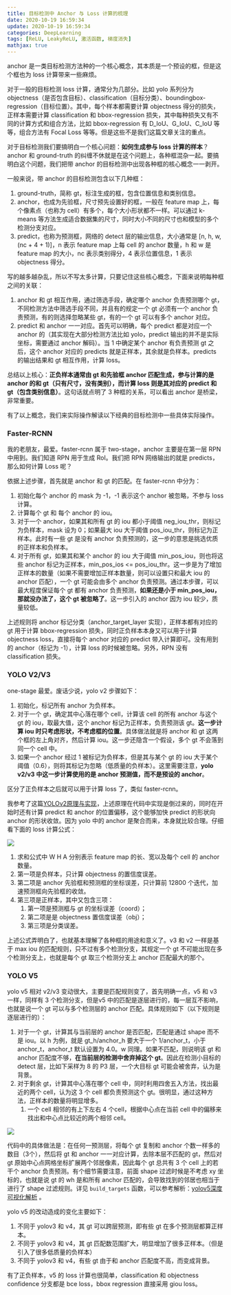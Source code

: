 ```yaml
---
title: 目标检测中 Anchor 与 Loss 计算的梳理
date: 2020-10-19 16:59:34
update: 2020-10-19 16:59:34
categories: DeepLearning
tags: [ReLU, LeakyReLU, 激活函数, 梯度消失]
mathjax: true
---
```


anchor 是一类目标检测方法种的一个核心概念，其本质是一个预设的框，但是这个框也为 loss 计算带来一些麻烦。

<!-- more -->

对于一般的目标检测 loss 计算，通常分为几部分。比如 yolo 系列分为 objectness（是否包含目标）、classification（目标分类）、boundingbox-regression（目标位置）。其中，每个样本都需要计算 objectness 得分的损失，正样本需要计算 classification 和 bbox-regression 损失，其中每种损失又有不同的计算方式和组合方法，比如 bbox-regression 有 D\_IoU、G\_IoU、C\_IoU 等等，组合方法有 Focal Loss 等等。但是这些不是我们这篇文章关注的重点。

对于目标检测我们要搞明白一个核心问题：**如何生成参与 loss 计算的样本**？anchor 和 ground-truth 的纠缠不休就是在这个问题上，各种框混杂一起。要搞明白这个问题，我们把带 anchor 的目标检测中出现各种框的核心概念一一剥开。

一般来说，带 anchor 的目标检测包含以下几种框：

1. ground-truth，简称 gt，标注生成的框，包含位置信息和类别信息。
2. anchor，也成为先验框，尺寸预先设置好的框，一般在 feature map 上，每个像素点（也称为 cell）有多个，每个大小形状都不一样。可以通过 k-means 等方法生成适合数据集的尺寸，同时大小不同的尺寸也和模型的多个检测分支对应。
3. predict，也称为预测框，网络的 detect 层的输出信息，大小通常是 [n, h, w, (nc + 4 + 1)]，n 表示 feature map 上每 cell 的 anchor 数量，h 和 w 是 feature map 的大小，nc 表示类别得分，4 表示位置信息，1 表示 objectness 得分。

写的越多越杂乱，所以不写太多计算，只要记住这些核心概念，下面来说明每种框之间的关联：

1. anchor 和 gt 相互作用，通过筛选手段，确定哪个 anchor 负责预测哪个 gt，不同检测方法中筛选手段不同，并且有的规定一个 gt 必须有一个 anchor 负责预测，有的则选择忽略某些 gt，有的一个 gt 可以有多个 anchor 对应。
2. predict 和 anchor 一一对应。首先可以明确，每个 predict 都是对应一个 anchor 的（其实现在大部分检测方法比如 yolo，predict 输出的并不是实际坐标，需要通过 anchor 解码）。当 1 中确定某个 anchor 有负责预测 gt 之后，这个 anchor 对应的 predicts 就是正样本，其余就是负样本。predicts 的输出结果和 gt 相互作用，计算 loss。

总结以上核心：**正负样本通常由 gt 和先验框 anchor 匹配生成，参与计算的是 anchor 的和 gt（只有尺寸，没有类别），而计算 loss 则是其对应的 predict 和 gt（包含类别信息）**。这句话就点明了 3 种框的关系，可以看出 anchor 是桥梁，非常重要。

有了以上概念，我们来实际操作解读以下经典的目标检测中一些具体实际操作。

### Faster-RCNN

我的老朋友，最爱。faster-rcnn 属于 two-stage，anchor 主要是在第一层 RPN 中用到。我们知道 RPN 用于生成 RoI。我们把 RPN 网络输出的就是 predicts，那么如何计算 Loss 呢？

依据上述步骤，首先就是 anchor 和 gt 的匹配。在 faster-rcnn 中分为：

1. 初始化每个 anchor 的 mask  为 -1，-1 表示这个 anchor 被忽略，不参与 loss 计算。
2. 计算每个 gt 和 每个 anchor 的 iou。
3. 对于一个 anchor，如果其和所有 gt 的 iou 都小于阈值 neg\_iou\_thr，则标记为负样本，mask 设为 0；如果最大 iou 大于阈值 pos\_iou\_thr，则标记为正样本。此时有一些 gt 是没有 anchor 负责预测的，这一步的意思是挑选优质的正样本和负样本。
4. 对于所有 gt，如果其和某个 anchor 的 iou 大于阈值 min\_pos\_iou，则也将这些 anchor 标记为正样本，min\_pos\_ios <= pos\_iou\_thr。这一步是为了增加正样本的数量（如果不需要增加正样本数量，则可以设置只和最大 iou 的 anchor 匹配），一个 gt 可能会由多个 anchor 负责预测。通过本步骤，可以最大程度保证每个 gt 都有 anchor 负责预测，**如果还是小于 min\_pos\_iou，那就没办法了，这个 gt 被忽略了**。这一步引入的 anchor 因为 iou 较少，质量较低。

上述规则将 anchor 标记分类（anchor\_target\_layer 实现），正样本都有对应的 gt 用于计算 bbox-regression 损失，同时正负样本本身又可以用于计算 objectness loss，直接将每个 anchor 对应的 predict 带入计算即可。没有用到的 anchor（标记为 -1），计算 loss 的时候被忽略。另外，RPN 没有 classification 损失。

### YOLO V2/V3

one-stage 最爱。废话少说，yolo v2 步骤如下：

1. 初始化，标记所有 anchor 为负样本。
2. 对于一个 gt，确定其中心落在哪个 cell，计算该 cell 的所有 anchor 与这个 gt 的 iou，取最大值，这个 anchor 标记为正样本，负责预测该 gt。**这一步计算 iou 时只考虑形状，不考虑框的位置**。具体做法就是将 anchor 和 gt 这两个框的左上角对齐，然后计算 iou。这一步还隐含一个假设，多个 gt 不会落到同一个 cell 中。
3. 如果一个 anchor 经过 1 被标记为负样本，但是其与某个 gt 的 iou 大于某个阈值（0.6），则将其标记为忽略（低质量的负样本）。这里需要注意，**yolo v2/v3 中这一步计算使用的是 anchor 预测值，而不是预设的 anchor**。

区分了正负样本之后就可以用于计算 loss 了，类似 faster-rcnn。

我参考了这篇[YOLOv2原理与实现](https://zhuanlan.zhihu.com/p/35325884)，上述原理在代码中实现是倒过来的，同时在开始时还有计算 predict 和 anchor  的位置偏移，这个能够加快 predict 的形状向 anchor 的形状收敛。因为 yolo 中的 anchor 是聚合而来，本身就比较合理。仔细看下面的 loss 计算公式：

![](/images/posts/dl/anchor/yolov2_loss.jpg)

1. 求和公式中 W H A 分别表示 feature map 的长、宽以及每个 cell 的 anchor 数量。
2. 第一项是负样本，只计算 objectness 的置信度误差。
3. 第二项是 anchor 先验框和预测框的坐标误差，只计算前 12800 个迭代，加速预测框向先验框的收敛。
4. 第三项是正样本，其中又包含三项：
   1. 第一项是预测框与 gt 的坐标误差（coord）；
   2. 第二项是是 objectness 置信度误差（obj）；
   3. 第三项是分类误差。

上述公式弄明白了，也就基本理解了各种框的用途和意义了。v3 和 v2 一样是基于 max iou 的匹配规则，只不过有多个检测分支，其规定一个 gt 不可能出现在多个检测分支上，也就是每个 gt 取三个检测分支上 anchor 匹配最大的那个。

### YOLO V5

yolo v5 相对 v2/v3 变动很大，主要是匹配规则变了，首先明确一点，v5 和 v3 一样，同样有 3 个检测分支，但是v5 中的匹配是逐层进行的，每一层互不影响，也就是说一个 gt 可以与多个检测层的 anchor 匹配。具体规则如下（以下规则是逐层进行的）：

1. 对于一个 gt，计算其与当前层的 anchor 是否匹配，匹配是通过 shape 而不是 iou。以 h 为例，就是 gt\_h/anchor\_h 要大于一个 1/anchor\_t，小于 anchor\_t，anchor\_t 默认设置为 4.0。w 同理。如果不匹配，则说明该 gt 和 anchor 匹配度不够，**在当前层的检测中舍弃掉这个 gt**。因此在检测小目标的 detect 层，比如下采样为 8 的 P3 层，一个大目标 gt 可能会被舍弃，认为是背景。
2. 对于剩余 gt，计算其中心落在哪个 cell 中，同时利用四舍五入方法，找出最近的两个 cell，认为这 3 个 cell 都负责预测这个 gt。很明显，通过这种方法，正样本的数量将明显增多。
   1. 一个 cell 相邻的有上下左右 4 个cell，根据中心点在当前 cell 中的偏移来找出和中心点比较近的两个相邻 cell。

![](/images/posts/dl/anchor/yolov5_near_cell.jpg)

代码中的具体做法是：在任何一预测层，将每个 gt 复制和 anchor 个数一样多的数目（3个），然后将 gt 和 anchor 一一对应计算，去除本层不匹配的 gt，然后对 gt 原始中心点网格坐标扩展两个邻居像素，因此每个 gt 总共有 3 个 cell 上的若干个 anchor 负责预测。有个细节需要注意，前面 shape 过滤时候是不考虑 xy 坐标的，也就是说 gt 的 wh 是和所有 anchor 匹配的，会导致找到的邻居也相当于进行了 shape 过滤规则。详见 `build_targets` 函数，可以参考解析：[yolov5深度可视化解析](https://zhuanlan.zhihu.com/p/183838757) 。

yolo v5 的改动造成的变化主要如下：

1. 不同于 yolov3 和 v4，其 gt 可以跨层预测，即有些 gt 在多个预测层都算正样本。
2. 不同于 yolov3 和 v4，其 gt 匹配数范围扩大，明显增加了很多正样本。（但是引入了很多低质量的负样本）
3. 不同于 yolov3 和 v4，有些 gt 由于和 anchor 匹配度不高，而变成背景。

有了正负样本，v5 的 loss 计算也很简单，classification 和 objectness confidence 分支都是 bce loss，bbox regression 直接采用 giou loss。
